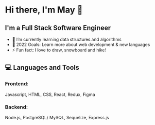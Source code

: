 # Hi there, I'm May 👋 

## I'm a Full Stack Software Engineer

- 🌱 I’m currently learning data structures and algorithms 
- 🥅 2022 Goals: Learn more about web development & new languages
- ⚡ Fun fact: I love to draw, snowboard and hike!

## 💻 Languages and Tools

### Frontend:

Javascript, HTML, CSS, React, Redux, Figma

### Backend:

Node.js, PostgreSQL/ MySQL, Sequelize, Express.js
